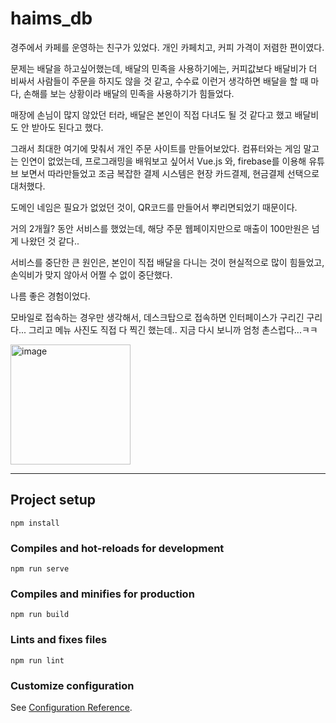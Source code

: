 # haims_db
경주에서 카페를 운영하는 친구가 있었다.
개인 카페치고, 커피 가격이 저렴한 편이였다.

문제는 배달을 하고싶어했는데, 배달의 민족을 사용하기에는, 커피값보다 배달비가 더 비싸서
사람들이 주문을 하지도 않을 것 같고, 수수료 이런거 생각하면 배달을 할 때 마다,
손해를 보는 상황이라 배달의 민족을 사용하기가 힘들었다.

매장에 손님이 많지 않았던 터라, 배달은 본인이 직접 다녀도 될 것 같다고 했고
배달비도 안 받아도 된다고 했다.

그래서 최대한 여기에 맞춰서 개인 주문 사이트를 만들어보았다.
컴퓨터와는 게임 말고는 인연이 없었는데, 프로그래밍을 배워보고 싶어서
Vue.js 와, firebase를 이용해 유튜브 보면서 따라만들었고
조금 복잡한 결제 시스템은 현장 카드결제, 현금결제 선택으로 대처했다.

도메인 네임은 필요가 없었던 것이, QR코드를 만들어서 뿌리면되었기 때문이다.


거의 2개월? 동안 서비스를 했었는데,
해당 주문 웹페이지만으로 매출이 100만원은 넘게 나왔던 것 같다..

서비스를 중단한 큰 원인은, 본인이 직접 배달을 다니는 것이 현실적으로 많이 힘들었고,
손익비가 맞지 않아서 어쩔 수 없이 중단했다.


나름 좋은 경험이었다.

모바일로 접속하는 경우만 생각해서, 데스크탑으로 접속하면 인터페이스가 구리긴 구리다...
그리고 메뉴 사진도 직접 다 찍긴 했는데.. 지금 다시 보니까 엄청 촌스럽다...ㅋㅋ


<img width="192" alt="image" src="https://user-images.githubusercontent.com/73181329/207280768-e0e66b6c-a4b5-4b49-a7e0-cafafc95ec54.png">



---
## Project setup
```
npm install
```

### Compiles and hot-reloads for development
```
npm run serve
```

### Compiles and minifies for production
```
npm run build
```

### Lints and fixes files
```
npm run lint
```

### Customize configuration
See [Configuration Reference](https://cli.vuejs.org/config/).
